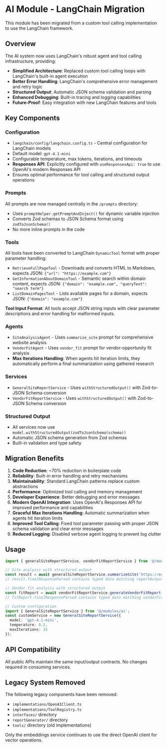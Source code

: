 # AI Module - LangChain Migration

This module has been migrated from a custom tool calling implementation to use the LangChain framework.

## Overview

The AI system now uses LangChain's robust agent and tool calling infrastructure, providing:

- **Simplified Architecture**: Replaced custom tool calling loops with LangChain's built-in agent execution
- **Better Error Handling**: LangChain's comprehensive error management and retry logic
- **Structured Output**: Automatic JSON schema validation and parsing
- **Enhanced Debugging**: Built-in tracing and logging capabilities
- **Future-Proof**: Easy integration with new LangChain features and tools

## Key Components

### Configuration
- `langchain/config/langchain.config.ts` - Central configuration for LangChain models
- Default model: `gpt-4.1-mini`
- Configurable temperature, max tokens, iterations, and timeouts
- **Responses API**: Explicitly configured with `useResponsesApi: true` to use OpenAI's modern Responses API
- Ensures optimal performance for tool calling and structured output operations

### Prompts
All prompts are now managed centrally in the `/prompts` directory:
- Uses `promptHelper.getPromptAndInject()` for dynamic variable injection
- Converts Zod schemas to JSON Schema format using `zodToJsonSchema()`
- No more inline prompts in the code

### Tools
All tools have been converted to LangChain `DynamicTool` format with proper parameter handling:

- `RetrieveFullPageTool` - Downloads and converts HTML to Markdown, expects JSON: `{"url": "https://example.com"}`
- `GetInformationAboutDomainTool` - Semantic search within domain content, expects JSON: `{"domain": "example.com", "queryText": "search term"}`
- `ListDomainPagesTool` - Lists available pages for a domain, expects JSON: `{"domain": "example.com"}`

**Tool Input Format**: All tools accept JSON string inputs with clear parameter descriptions and error handling for malformed inputs.

### Agents
- `SiteAnalysisAgent` - Uses `summarize_site` prompt for comprehensive website analysis
- `VendorFitAgent` - Uses `vendor_fit` prompt for vendor-opportunity fit analysis
- **Max Iterations Handling**: When agents hit iteration limits, they automatically perform a final summarization using gathered research

### Services
- `GeneralSiteReportService` - Uses `withStructuredOutput()` with Zod-to-JSON Schema conversion
- `VendorFitReportService` - Uses `withStructuredOutput()` with Zod-to-JSON Schema conversion

### Structured Output
- All services now use `model.withStructuredOutput(zodToJsonSchema(schema))`
- Automatic JSON schema generation from Zod schemas
- Built-in validation and type safety

## Migration Benefits

1. **Code Reduction**: ~70% reduction in boilerplate code
2. **Reliability**: Built-in error handling and retry mechanisms
3. **Maintainability**: Standard LangChain patterns replace custom abstractions
4. **Performance**: Optimized tool calling and memory management
5. **Developer Experience**: Better debugging and error messages
6. **Modern OpenAI Integration**: Uses OpenAI's Responses API for improved performance and capabilities
7. **Graceful Max Iterations Handling**: Automatic summarization when agents hit iteration limits
8. **Improved Tool Calling**: Fixed tool parameter passing with proper JSON schema validation and clear error messages
9. **Reduced Logging**: Disabled verbose agent logging to prevent log clutter

## Usage

```typescript
import { generalSiteReportService, vendorFitReportService } from '@/modules/ai';

// Site analysis with structured output
const result = await generalSiteReportService.summarizeSite('https://example.com');
// result.finalResponseParsed contains typed data matching reportOutputSchema

// Vendor fit analysis with structured output
const fitReport = await vendorFitReportService.generateVendorFitReport(partnerInfo, opportunityDesc);
// fitReport.finalResponseParsed contains typed data matching vendorFitOutputSchema

// Custom configuration
import { GeneralSiteReportService } from '@/modules/ai';
const customService = new GeneralSiteReportService({
  model: 'gpt-4.1-mini',
  temperature: 0.2,
  maxIterations: 15
});
```

## API Compatibility

All public APIs maintain the same input/output contracts. No changes required in consuming services.

## Legacy System Removed

The following legacy components have been removed:
- `implementations/OpenAIClient.ts`
- `implementations/ToolRegistry.ts` 
- `interfaces/` directory
- `reportGenerator/` directory
- `tools/` directory (old implementations)

Only the embeddings service continues to use the direct OpenAI client for vector operations.
